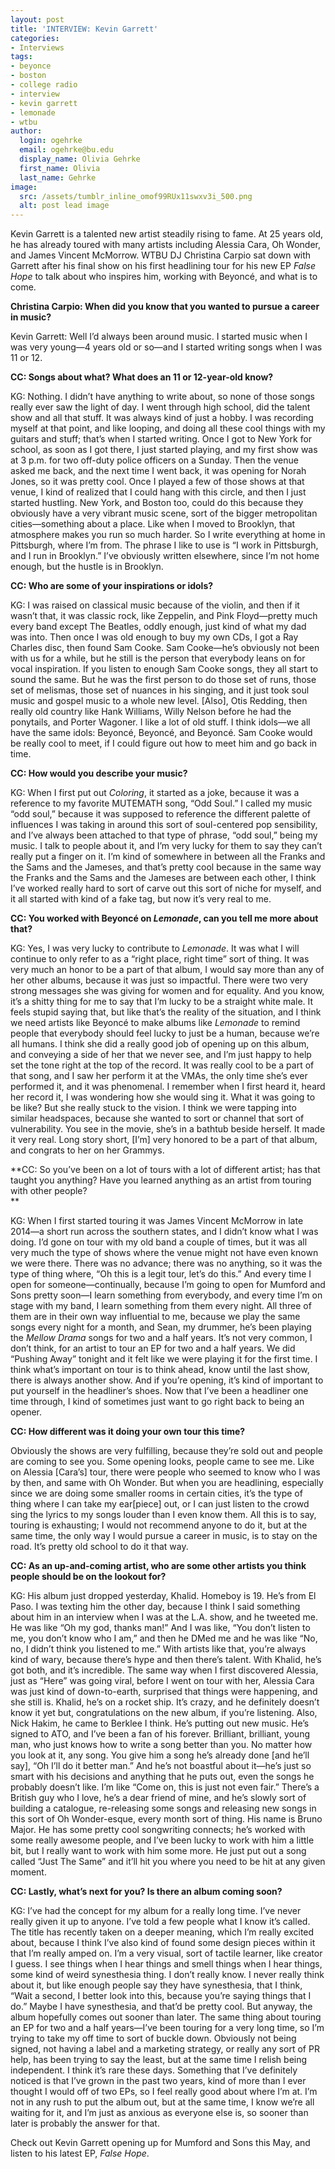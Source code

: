 ```yaml
---
layout: post
title: 'INTERVIEW: Kevin Garrett'
categories:
- Interviews
tags:
- beyonce
- boston
- college radio
- interview
- kevin garrett
- lemonade
- wtbu
author:
  login: ogehrke
  email: ogehrke@bu.edu
  display_name: Olivia Gehrke
  first_name: Olivia
  last_name: Gehrke
image:
  src: /assets/tumblr_inline_omof99RUx11swxv3i_500.png
  alt: post lead image
---
```


Kevin Garrett is a talented new artist steadily rising to fame. At 25 years old, he has already toured with many artists including Alessia Cara, Oh Wonder, and James Vincent McMorrow. WTBU DJ Christina Carpio sat down with Garrett after his final show on his first headlining tour for his new EP _False Hope_ to talk about who inspires him, working with Beyoncé, and what is to come.

**Christina Carpio: When did you know that you wanted to pursue a career in music?**

Kevin Garrett: Well I’d always been around music. I started music when I was very young—4 years old or so—and I started writing songs when I was 11 or 12.

**CC: Songs about what? What does an 11 or 12-year-old know?**

KG: Nothing. I didn’t have anything to write about, so none of those songs really ever saw the light of day. I went through high school, did the talent show and all that stuff. It was always kind of just a hobby. I was recording myself at that point, and like looping, and doing all these cool things with my guitars and stuff; that’s when I started writing. Once I got to New York for school, as soon as I got there, I just started playing, and my first show was at 3 p.m. for two off-duty police officers on a Sunday. Then the venue asked me back, and the next time I went back, it was opening for Norah Jones, so it was pretty cool. Once I played a few of those shows at that venue, I kind of realized that I could hang with this circle, and then I just started hustling. New York, and Boston too, could do this because they obviously have a very vibrant music scene, sort of the bigger metropolitan cities—something about a place. Like when I moved to Brooklyn, that atmosphere makes you run so much harder. So I write everything at home in Pittsburgh, where I’m from. The phrase I like to use is “I work in Pittsburgh, and I run in Brooklyn.” I’ve obviously written elsewhere, since I’m not home enough, but the hustle is in Brooklyn.

**CC: Who are some of your inspirations or idols?**

KG: I was raised on classical music because of the violin, and then if it wasn’t that, it was classic rock, like Zeppelin, and Pink Floyd—pretty much every band except The Beatles, oddly enough, just kind of what my dad was into. Then once I was old enough to buy my own CDs, I got a Ray Charles disc, then found Sam Cooke. Sam Cooke—he’s obviously not been with us for a while, but he still is the person that everybody leans on for vocal inspiration. If you listen to enough Sam Cooke songs, they all start to sound the same. But he was the first person to do those set of runs, those set of melismas, those set of nuances in his singing, and it just took soul music and gospel music to a whole new level. \[Also\], Otis Redding, then really old country like Hank Williams, Willy Nelson before he had the ponytails, and Porter Wagoner. I like a lot of old stuff. I think idols—we all have the same idols: Beyoncé, Beyoncé, and Beyoncé. Sam Cooke would be really cool to meet, if I could figure out how to meet him and go back in time.

**CC: How would you describe your music?**

KG: When I first put out _Coloring_, it started as a joke, because it was a reference to my favorite MUTEMATH song, “Odd Soul.” I called my music “odd soul,” because it was supposed to reference the different palette of influences I was taking in around this sort of soul-centered pop sensibility, and I’ve always been attached to that type of phrase, “odd soul,” being my music. I talk to people about it, and I’m very lucky for them to say they can’t really put a finger on it. I’m kind of somewhere in between all the Franks and the Sams and the Jameses, and that’s pretty cool because in the same way the Franks and the Sams and the Jameses are between each other, I think I’ve worked really hard to sort of carve out this sort of niche for myself, and it all started with kind of a fake tag, but now it’s very real to me.

**CC: You worked with Beyoncé on _Lemonade_, can you tell me more about that?**

KG: Yes, I was very lucky to contribute to _Lemonade_. It was what I will continue to only refer to as a “right place, right time” sort of thing. It was very much an honor to be a part of that album, I would say more than any of her other albums, because it was just so impactful. There were two very strong messages she was giving for women and for equality. And you know, it’s a shitty thing for me to say that I’m lucky to be a straight white male. It feels stupid saying that, but like that’s the reality of the situation, and I think we need artists like Beyoncé to make albums like _Lemonade_ to remind people that everybody should feel lucky to just be a human, because we’re all humans. I think she did a really good job of opening up on this album, and conveying a side of her that we never see, and I’m just happy to help set the tone right at the top of the record. It was really cool to be a part of that song, and I saw her perform it at the VMAs, the only time she’s ever performed it, and it was phenomenal. I remember when I first heard it, heard her record it, I was wondering how she would sing it. What it was going to be like? But she really stuck to the vision. I think we were tapping into similar headspaces, because she wanted to sort or channel that sort of vulnerability. You see in the movie, she’s in a bathtub beside herself. It made it very real. Long story short, \[I’m\] very honored to be a part of that album, and congrats to her on her Grammys.

**CC: So you’ve been on a lot of tours with a lot of different artist; has that taught you anything? Have you learned anything as an artist from touring with other people?  
**

KG: When I first started touring it was James Vincent McMorrow in late 2014—a short run across the southern states, and I didn’t know what I was doing. I’d gone on tour with my old band a couple of times, but it was all very much the type of shows where the venue might not have even known we were there. There was no advance; there was no anything, so it was the type of thing where, “Oh this is a legit tour, let’s do this.” And every time I open for someone—continually, because I’m going to open for Mumford and Sons pretty soon—I learn something from everybody, and every time I’m on stage with my band, I learn something from them every night. All three of them are in their own way influential to me, because we play the same songs every night for a month, and Sean, my drummer, he’s been playing the _Mellow Drama_ songs for two and a half years. It’s not very common, I don’t think, for an artist to tour an EP for two and a half years. We did “Pushing Away” tonight and it felt like we were playing it for the first time. I think what’s important on tour is to think ahead, know until the last show, there is always another show. And if you’re opening, it’s kind of important to put yourself in the headliner’s shoes. Now that I’ve been a headliner one time through, I kind of sometimes just want to go right back to being an opener.

**CC: How different was it doing your own tour this time?**

Obviously the shows are very fulfilling, because they’re sold out and people are coming to see you. Some opening looks, people came to see me. Like on Alessia \[Cara’s\] tour, there were people who seemed to know who I was by then, and same with Oh Wonder. But when you are headlining, especially since we are doing some smaller rooms in certain cities, it’s the type of thing where I can take my ear\[piece\] out, or I can just listen to the crowd sing the lyrics to my songs louder than I even know them. All this is to say, touring is exhausting; I would not recommend anyone to do it, but at the same time, the only way I would pursue a career in music, is to stay on the road. It’s pretty old school to do it that way.

**CC: As an up-and-coming artist, who are some other artists you think people should be on the lookout for?**

KG: His album just dropped yesterday, Khalid. Homeboy is 19. He’s from El Paso. I was texting him the other day, because I think I said something about him in an interview when I was at the L.A. show, and he tweeted me. He was like “Oh my god, thanks man!” And I was like, “You don’t listen to me, you don’t know who I am,” and then he DMed me and he was like “No, no, I didn’t think you listened to me.” With artists like that, you’re always kind of wary, because there’s hype and then there’s talent. With Khalid, he’s got both, and it’s incredible. The same way when I first discovered Alessia, just as “Here” was going viral, before I went on tour with her, Alessia Cara was just kind of down-to-earth, surprised that things were happening, and she still is. Khalid, he’s on a rocket ship. It’s crazy, and he definitely doesn’t know it yet but, congratulations on the new album, if you’re listening. Also, Nick Hakim, he came to Berklee I think. He’s putting out new music. He’s signed to ATO, and I’ve been a fan of his forever. Brilliant, brilliant, young man, who just knows how to write a song better than you. No matter how you look at it, any song. You give him a song he’s already done \[and he’ll say\], “Oh I’ll do it better man.” And he’s not boastful about it—he’s just so smart with his decisions and anything that he puts out, even the songs he probably doesn’t like. I’m like “Come on, this is just not even fair.” There’s a British guy who I love, he’s a dear friend of mine, and he’s slowly sort of building a catalogue, re-releasing some songs and releasing new songs in this sort of Oh Wonder-esque, every month sort of thing. His name is Bruno Major. He has some pretty cool songwriting connects; he’s worked with some really awesome people, and I’ve been lucky to work with him a little bit, but I really want to work with him some more. He just put out a song called “Just The Same” and it’ll hit you where you need to be hit at any given moment.

**CC: Lastly, what’s next for you? Is there an album coming soon?**

KG: I’ve had the concept for my album for a really long time. I’ve never really given it up to anyone. I’ve told a few people what I know it’s called. The title has recently taken on a deeper meaning, which I’m really excited about, because I think I’ve also kind of found some design pieces within it that I’m really amped on. I’m a very visual, sort of tactile learner, like creator I guess. I see things when I hear things and smell things when I hear things, some kind of weird synesthesia thing. I don’t really know. I never really think about it, but like enough people say they have synesthesia, that I think, “Wait a second, I better look into this, because you’re saying things that I do.” Maybe I have synesthesia, and that’d be pretty cool. But anyway, the album hopefully comes out sooner than later. The same thing about touring an EP for two and a half years—I’ve been touring for a very long time, so I’m trying to take my off time to sort of buckle down. Obviously not being signed, not having a label and a marketing strategy, or really any sort of PR help, has been trying to say the least, but at the same time I relish being independent. I think it’s rare these days. Something that I’ve definitely noticed is that I’ve grown in the past two years, kind of more than I ever thought I would off of two EPs, so I feel really good about where I’m at. I’m not in any rush to put the album out, but at the same time, I know we’re all waiting for it, and I’m just as anxious as everyone else is, so sooner than later is probably the answer for that.

Check out Kevin Garrett opening up for Mumford and Sons this May, and listen to his latest EP, _False Hope_.